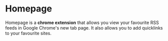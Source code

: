 # Homepage

Homepage is a **chrome extension** that allows you view your favourite RSS feeds in Google Chrome's new tab page. It also allows you to add quicklinks to your favourite sites.

